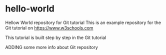 # hello-world
Hellow World repository for Git tutorial
This is an example repository for the Git tutorial on
https://www.w3schools.com

This tutorial is built step by step in the Git tutorial

ADDING some more info about Git repository 
